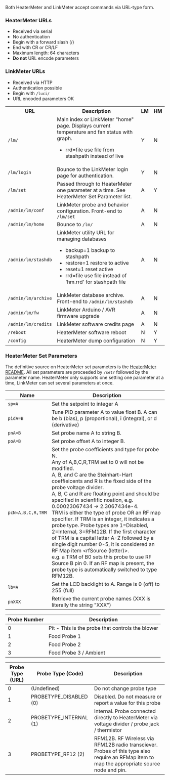 Both HeaterMeter and LinkMeter accept commands via URL-type form. 

### HeaterMeter URLs

* Received via serial
* No authentication
* Begin with a forward slash (/)
* End with CR or CR/LF
* Maximum length: 64 characters
* **Do not** URL encode parameters

### LinkMeter URLs

* Received via HTTP
* Authentication possible
* Begin with ``/luci/``
* URL encoded parameters OK

<table>
<tr><th>URL</th><th>Description</th><th>LM</th><th>HM</th></tr>
<tr><td><code>/lm/</code></td>
  <td>Main index or LinkMeter "home" page. Displays current temperature and fan status with graph.
<ul>
<li>rrd=file use file from stashpath instead of live</li>
</ul>
</td>
  <td>Y</td><td>N</td>
</tr>

<tr><td><code>/lm/login</code></td>
  <td>Bounce to the LinkMeter login page for authentication.</td>
  <td>Y</td><td>N</td>

<tr><td><code>/lm/set</code></td>
  <td>Passed through to HeaterMeter one parameter at a time. See HeaterMeter Set Parameter list.</td>
  <td>A</td><td>Y</td>

<tr><td><code>/admin/lm/conf</code></td>
  <td>LinkMeter probe and behavior configuration. Front-end to <code>/lm/set</code></td>
  <td>A</td><td>N</td>

<tr><td><code>/admin/lm/home</code></td>
  <td>Bounce to <code>/lm/</code></td>
  <td>A</td><td>N</td>

<tr><td><code>/admin/lm/stashdb</code></td>
  <td>LinkMeter utility URL for managing databases
<ul>
<li>backup=1 backup to stashpath</li>
<li>restore=1 restore to active</li>
<li>reset=1 reset active</li>
<li>rrd=file use file instead of 'hm.rrd' for stashpath file</li>
</ul>
</td>
  <td>A</td><td>N</td>

<tr><td><code>/admin/lm/archive</code></td>
  <td>LinkMeter database archive. Front-end to <code>/admin/lm/stashdb</code></td>
  <td>A</td><td>N</td>

<tr><td><code>/admin/lm/fw</code></td>
  <td>LinkMeter Arduino / AVR firmware upgrade</td>
  <td>A</td><td>N</td>

<tr><td><code>/admin/lm/credits</code></td>
  <td>LinkMeter software credits page</td>
  <td>A</td><td>N</td>

<tr><td><code>/reboot</code></td>
  <td>HeaterMeter software reboot</td>
  <td>N</td><td>Y</td>

<tr><td><code>/config</code></td>
  <td>HeaterMeter dump configuration</td>
  <td>N</td><td>Y</td>

</table>

### HeaterMeter Set Parameters

The definitive source on HeaterMeter set parameters is the [HeaterMeter README](https://github.com/CapnBry/HeaterMeter/blob/master/arduino/heatermeter/README.txt). All set parameters are proceeded by ``/set?`` followed by the parameter name. HeaterMeter only supports one setting one parameter at a time, LinkMeter can set several parameters at once.

| Name | Description |
|------|-------------|
|``sp=A``|Set the setpoint to integer A|
|``pidA=B``|Tune PID parameter A to value float B. A can be b (bias), p (proportional), i (integral), or d (derivative)|
|``pnA=B``|Set probe name A to string B.|
|``poA=B``|Set probe offset A to integer B.|
|``pcN=A,B,C,R,TRM``|Set the probe coefficients and type for probe N.<br/>Any of A,B,C,R,TRM set to 0 will not be modified.<br/>A, B, and C are the Steinhart-Hart coeffieicents and R is the fixed side of the probe voltage divider.<br/>A, B, C and R are floating point and should be specified in scienfific noation, e.g. 0.00023067434 -> 2.3067434e-4.<br/>TRM is either the type of probe OR an RF map specifier. If TRM is an integer, it indicates a probe type.  Probe types are 1=Disabled, 2=Internal, 3=RFM12B.  If the first character of TRM is a capital letter A-Z followed by a single digit number 0-5, it is considered an RF Map item <rfSource (letter)><sourcePin>.<br/>e.g. a TRM of B0 sets this probe to use RF Source B pin 0.  If an RF map is present, the probe type is automatically switched to type RFM12B.|
|``lb=A``|Set the LCD backlight to A.  Range is 0 (off) to 255 (full)|
|``pnXXX``|Retrieve the current probe names (XXX is literally the string "XXX")|

|Probe Number|Description|
|--------------|-------------|
|0| Pit - This is the probe that controls the blower |
|1| Food Probe 1|
|2| Food Probe 2|
|3| Food Probe 3 / Ambient|

|Probe Type (URL)|Probe Type (Code)|Description|
|------------------|-------------------|-------------|
|0| (Undefined) | Do not change probe type |
|1| PROBETYPE_DISABLED (0) | Disabled. Do not measure or report a value for this probe |
|2| PROBETYPE_INTERNAL (1) | Internal. Probe connected directly to HeaterMeter via voltage divider / probe jack / thermistor |
|3| PROBETYPE_RF12 (2) | RFM12B. RF Wireless via RFM12B radio transciever. Probes of this type also require an RFMap item to map the appropriate source node and pin. |
